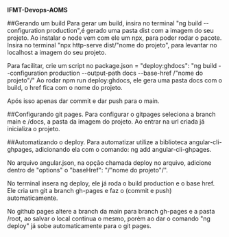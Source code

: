 **IFMT-Devops-AOMS**

##Gerando um build
Para gerar um build, insira no terminal "ng build --configuration production",é gerado uma pasta dist com a imagem do seu projeto. Ao instalar o node vem com ele um npx, para poder rodar o pacote.
Insira no terminal "npx http-serve dist/"nome do projeto", para levantar no localhost a imagem do seu projeto.

Para facilitar, crie um script no package.json = "deploy:ghdocs": "ng build --configuration production --output-path docs --base-href /"nome do projeto"/"
Ao rodar npm run deploy:ghdocs, ele gera uma pasta docs com o build, o href fica com o nome do projeto.

Após isso apenas dar commit e dar push para o main.
 

##Configurando git pages.
Para configurar o gitpages seleciona a branch main e /docs, a pasta da imagem do projeto. Ao entrar na url criada já inicializa o projeto.


##Automatizando o deploy.
Para automatizar utilize a biblioteca angular-cli-ghpages, adicionando ela com o comando: ng add angular-cli-ghpages.

No arquivo angular.json, na opção chamada deploy no arquivo, adicione dentro de "options" o "baseHref": "/"nome do projeto"/".

No terminal insera ng deploy, ele já roda o build production e o base href. Ele cria um git a branch gh-pages e faz o (commit e push) automaticamente.

No github pages altere a branch da main para branch gh-pages e a pasta /root, ao salvar o local continua o mesmo, porém ao dar o comando "ng deploy" já sobe automaticamente para o git pages.